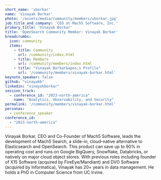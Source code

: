 ```yaml
---
short_name: 'vborkar'
name: 'Vinayak Borkar'
photo: '/assets/media/community/members/vborkar.jpg'
job_title_and_company: 'CEO at Mach5 Software, Inc.'
primary_title: 'Vinayak Borkar'
title: 'OpenSearch Community Member: Vinayak Borkar'
breadcrumbs:
  icon: community
  items:
    - title: Community
      url: /community/index.html
    - title: Members
      url: /community/members/index.html
    - title: "Vinayak Borkar&apos;s Profile"
      url: '/community/members/vinayak-borkar.html'
keynote_speaker: false
github: "vinayakb"
linkedin: "vinayakborkar"
session_track: 
  - conference_id: "2023-north-america"
    name: "Analytics, Observability, and Security"
permalink: '/community/members/vinayak-borkar.html'
personas:
  - conference_speaker
conference_id:
  - "2023-north-america"
---
```


Vinayak Borkar, CEO and Co-Founder of Mach5 Software, leads the development of Mach5 Search, a slide-in, cloud-native alternative to Elasticsearch and OpenSearch. This product can save up to 90% in operating cost and runs on Google BigQuery, Snowflake, Databricks, or natively on major cloud object stores. With previous roles including founder of X15 Software (acquired by FireEye/Mandiant) and DVO Software (acquired by Informatica), Vinayak has 20+ years in data management. He holds a PhD in Computer Science from UC Irvine.

